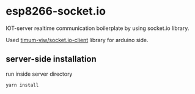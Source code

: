 # esp8266-socket.io

IOT-server realtime communication boilerplate by using socket.io library.

Used [timum-viw/socket.io-client](https://github.com/timum-viw/socket.io-client) library for arduino side.

## server-side installation

run inside server directory

`yarn install`

